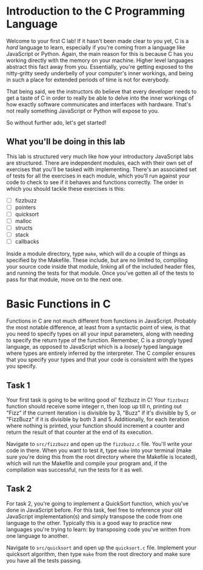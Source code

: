 # Introduction to the C Programming Language

Welcome to your first C lab! If it hasn't been made clear to you yet, C is a _hard_ language to learn, especially if you're coming from a language like JavaScript or Python. Again, the main reason for this is because C has you working directly with the memory on your machine. Higher level languages abstract this fact away from you. Essentially, you're getting exposed to the nitty-gritty seedy underbelly of your computer's inner workings, and being in such a place for extended periods of time is not for everybody. 

That being said, we the instructors do believe that every developer needs to get a taste of C in order to really be able to delve into the inner workings of how exactly software communicates and interfaces with hardware. That's not really something JavaScript or Python will expose to you.

So without further ado, let's get started!

## What you'll be doing in this lab

This lab is structured very much like how your introductory JavaScript labs are structured. There are independent modules, each with their own set of exercises that you'll be tasked with implementing. There's an associated set of tests for all the exercises in each module, which you'll run against your code to check to see if it behaves and functions correctly. The order in which you should tackle these exercises is this:

  -[ ] fizzbuzz
  -[ ] pointers
  -[ ] quicksort
  -[ ] malloc
  -[ ] structs
  -[ ] stack
  -[ ] callbacks

Inside a module directory, type `make`, which will do a couple of things as specified by the Makefile. These include, but are no limited to, compiling your source code inside that module, linking all of the included header files, and running the tests for that module. Once you've gotten all of the tests to pass for that module, move on to the next one. 

# Basic Functions in C

Functions in C are not much different from functions in JavaScript. Probably the most notable difference, at least from a syntactic point of view, is that you need to specify types on all your input parameters, along with needing to specify the return type of the function. Remember, C is a _strongly_ typed language, as opposed to JavaScript which is a _loosely_ typed language where types are entirely inferred by the interpreter. The C compiler ensures that you specify your types and that your code is consistent with the types you specify. 

## Task 1

Your first task is going to be writing good ol' fizzbuzz in C! Your `fizzbuzz` function should receive some integer n, then loop up till n, printing out "Fizz" if the current iteration i is divisible by 3, "Buzz" if it's divisible by 5, or "FizzBuzz" if it is divisible by both 3 and 5. Additionally, for each iteration where nothing is printed, your function should increment a counter and return the result of that counter at the end of its execution. 

Navigate to `src/fizzbuzz` and open up the `fizzbuzz.c` file. You'll write your code in there. When you want to test it, type `make` into your terminal (make sure you're doing this from the root directory where the Makefile is located), which will run the Makefile and compile your program and, if the compilation was successful, run the tests for it as well. 

## Task 2

For task 2, you're going to implement a QuickSort function, which you've done in JavaScript before. For this task, feel free to reference your old JavaScript implementation(s) and simply transpose the code from one language to the other. Typically this is a good way to practice new languages you're trying to learn: by transposing code you've written from one language to another. 

Navigate to `src/quicksort` and open up the `quicksort.c` file. Implement your quicksort algorithm, then type `make` from the root directory and make sure you have all the tests passing. 